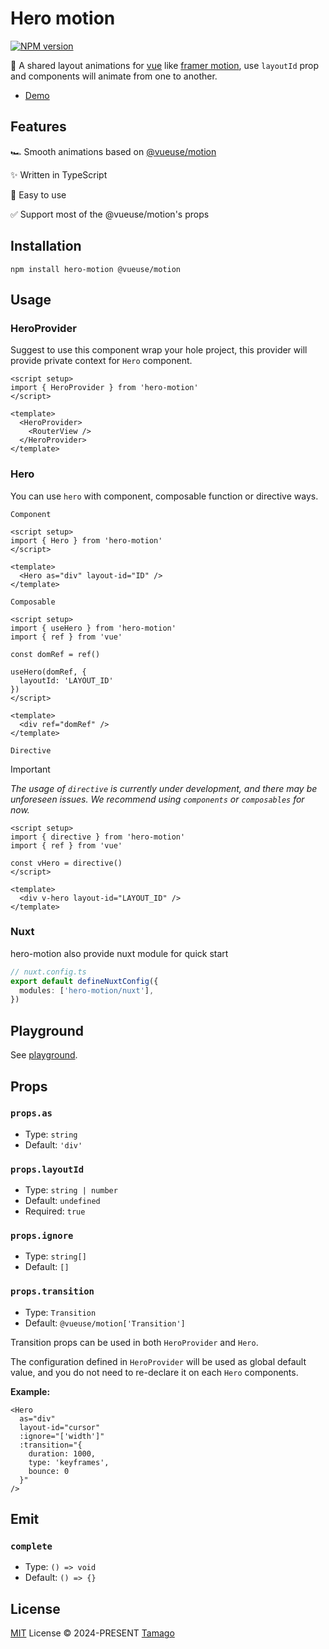 # Hero motion

[![NPM version](https://img.shields.io/npm/v/hero-motion)](https://www.npmjs.com/package/hero-motion)

🌊 A shared layout animations for [vue](https://vuejs.org/) like [framer motion](https://www.framer.com/motion/), use `layoutId` prop and components will animate from one to another.

- [Demo](https://stackblitz.com/~/github.com/tmg0/hero-motion)

## Features

🏎 Smooth animations based on [@vueuse/motion](https://motion.vueuse.org/)

✨ Written in TypeScript

🙌 Easy to use

✅ Support most of the @vueuse/motion's props

## Installation

```
npm install hero-motion @vueuse/motion
```

## Usage

### HeroProvider

Suggest to use this component wrap your hole project, this provider will provide private context for `Hero` component.

```vue
<script setup>
import { HeroProvider } from 'hero-motion'
</script>

<template>
  <HeroProvider>
    <RouterView />
  </HeroProvider>
</template>
```

### Hero

You can use `hero` with component, composable function or directive ways.

`Component`

```vue
<script setup>
import { Hero } from 'hero-motion'
</script>

<template>
  <Hero as="div" layout-id="ID" />
</template>
```

`Composable`

```vue
<script setup>
import { useHero } from 'hero-motion'
import { ref } from 'vue'

const domRef = ref()

useHero(domRef, {
  layoutId: 'LAYOUT_ID'
})
</script>

<template>
  <div ref="domRef" />
</template>
```

`Directive`

> [!IMPORTANT]
> _The usage of `directive` is currently under development, and there may be unforeseen issues. We recommend using `components` or `composables` for now._

```vue
<script setup>
import { directive } from 'hero-motion'
import { ref } from 'vue'

const vHero = directive()
</script>

<template>
  <div v-hero layout-id="LAYOUT_ID" />
</template>
```

### Nuxt

hero-motion also provide nuxt module for quick start

```ts
// nuxt.config.ts
export default defineNuxtConfig({
  modules: ['hero-motion/nuxt'],
})
```

## Playground

See [playground](./playground/vite/README.md).

## Props

### `props.as`

- Type: `string`
- Default: `'div'`

### `props.layoutId`

- Type: `string | number`
- Default: `undefined`
- Required: `true`

### `props.ignore`

- Type: `string[]`
- Default: `[]`

### `props.transition`

- Type: `Transition`
- Default: `@vueuse/motion['Transition']`

Transition props can be used in both `HeroProvider` and `Hero`.

The configuration defined in `HeroProvider` will be used as global default value, and you do not need to re-declare it on each `Hero` components.

**Example:**

```vue
<Hero
  as="div"
  layout-id="cursor"
  :ignore="['width']"
  :transition="{
    duration: 1000,
    type: 'keyframes',
    bounce: 0
  }"
/>
```

## Emit

### `complete`

- Type: `() => void`
- Default: `() => {}`

## License

[MIT](./LICENSE) License © 2024-PRESENT [Tamago](https://github.com/tmg0)
